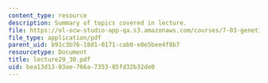 ```yaml
---
content_type: resource
description: Summary of topics covered in lecture.
file: https://ol-ocw-studio-app-qa.s3.amazonaws.com/courses/7-03-genetics-fall-2004/bea13d1303ae766a735385fd32b32de0_lecture29_30.pdf
file_type: application/pdf
parent_uid: b91c3b76-18d1-0171-cab0-e0e5bee4f8b7
resourcetype: Document
title: lecture29_30.pdf
uid: bea13d13-03ae-766a-7353-85fd32b32de0
---
```

